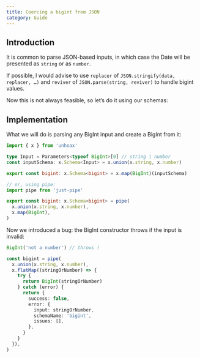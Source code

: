 ```yaml
---
title: Coercing a bigint from JSON
category: Guide
---
```


## Introduction

It is common to parse JSON-based inputs, in which case the Date will be presented as `string` or as `number`.

If possible, I would advise to use `replacer` of `JSON.stringify(data, replacer, …)` and `reviver` of `JSON.parse(string, reviver)` to handle bigint values.

Now this is not always feasible, so let’s do it using our schemas:

## Implementation

What we will do is parsing any BigInt input and create a BigInt from it:

```ts
import { x } from 'unhoax'

type Input = Parameters<typeof BigInt>[0] // string | number
const inputSchema: x.Schema<Input> = x.union(x.string, x.number)

export const bigint: x.Schema<bigint> = x.map(BigInt)(inputSchema)

// or, using pipe:
import pipe from 'just-pipe'

export const bigint: x.Schema<bigint> = pipe(
  x.union(x.string, x.number),
  x.map(BigInt),
)
```

Now we introduced a bug: the BigInt constructor throws if the input is invalid:

```ts
BigInt('not a number') // throws !

const bigint = pipe(
  x.union(x.string, x.number),
  x.flatMap((stringOrNumber) => {
    try {
      return BigInt(stringOrNumber)
    } catch (error) {
      return {
        success: false,
        error: {
          input: stringOrNumber,
          schemaName: 'bigint',
          issues: [],
        },
      }
    }
  }),
)
```

